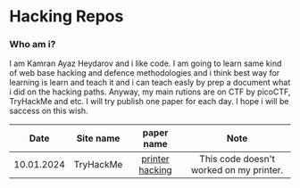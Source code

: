 <p align = 'center'><h1>Hacking Repos</h1></p>  
<h3>Who am i?</h3>
<p>I am Kamran Ayaz Heydarov and i like code. I am going to learn same kind of web base hacking and defence methodologies and i think best way for learning is learn and teach it and i can teach easly by prep a document what i did on the hacking paths. Anyway, my main rutions are on CTF by picoCTF, TryHackMe and etc. I will try publish one paper for each day. I hope i will be saccess on this wish.</p>



| Date       | Site name  | paper name        | Note                                     |
| ---------- | :--------: | :---------------: | :--------------------------------------: |
| 10.01.2024 | TryHackMe  | [printer hacking](https://github.com/levvtol/my-hacking-repos-/printer_hacking.pdf)   | This code doesn't worked on my printer.  |




